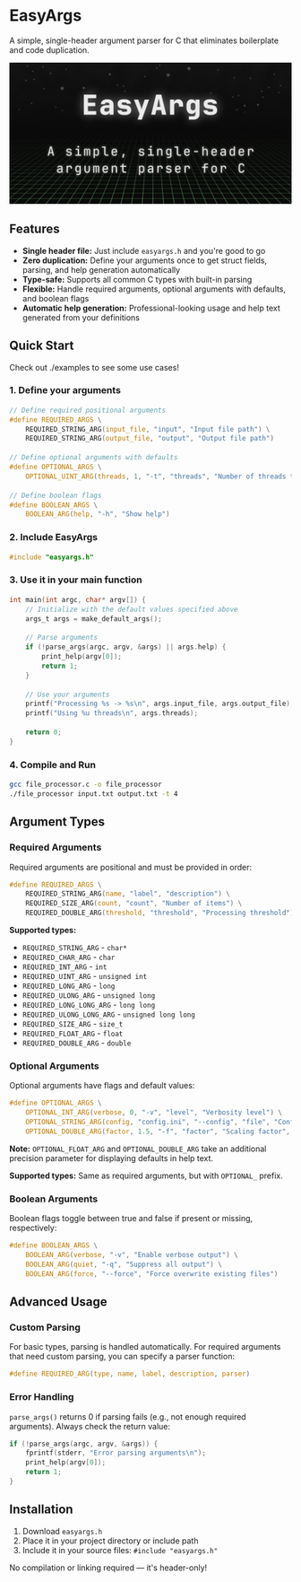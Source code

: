 # EasyArgs

A simple, single-header argument parser for C that eliminates boilerplate and code duplication.

![Cover photo. Easy Args: A simple, single-header argument parser for C](./coverphoto.jpg)

## Features

- **Single header file:** Just include `easyargs.h` and you're good to go
- **Zero duplication:** Define your arguments once to get struct fields, parsing, and help generation automatically
- **Type-safe:** Supports all common C types with built-in parsing
- **Flexible:** Handle required arguments, optional arguments with defaults, and boolean flags
- **Automatic help generation:** Professional-looking usage and help text generated from your definitions

## Quick Start

Check out ./examples to see some use cases!

### 1. Define your arguments

```c
// Define required positional arguments
#define REQUIRED_ARGS \
    REQUIRED_STRING_ARG(input_file, "input", "Input file path") \
    REQUIRED_STRING_ARG(output_file, "output", "Output file path")

// Define optional arguments with defaults
#define OPTIONAL_ARGS \
    OPTIONAL_UINT_ARG(threads, 1, "-t", "threads", "Number of threads to use")

// Define boolean flags
#define BOOLEAN_ARGS \
    BOOLEAN_ARG(help, "-h", "Show help")
```

### 2. Include EasyArgs

```c
#include "easyargs.h"
```

### 3. Use it in your main function

```c
int main(int argc, char* argv[]) {
    // Initialize with the default values specified above
    args_t args = make_default_args();

    // Parse arguments
    if (!parse_args(argc, argv, &args) || args.help) {
        print_help(argv[0]);
        return 1;
    }

    // Use your arguments
    printf("Processing %s -> %s\n", args.input_file, args.output_file);
    printf("Using %u threads\n", args.threads);

    return 0;
}
```

### 4. Compile and Run

```bash
gcc file_processor.c -o file_processor
./file_processor input.txt output.txt -t 4
```

## Argument Types

### Required Arguments

Required arguments are positional and must be provided in order:

```c
#define REQUIRED_ARGS \
    REQUIRED_STRING_ARG(name, "label", "description") \
    REQUIRED_SIZE_ARG(count, "count", "Number of items") \
    REQUIRED_DOUBLE_ARG(threshold, "threshold", "Processing threshold")
```

**Supported types:**
- `REQUIRED_STRING_ARG` - `char*`
- `REQUIRED_CHAR_ARG` - `char`
- `REQUIRED_INT_ARG` - `int`
- `REQUIRED_UINT_ARG` - `unsigned int`
- `REQUIRED_LONG_ARG` - `long`
- `REQUIRED_ULONG_ARG` - `unsigned long`
- `REQUIRED_LONG_LONG_ARG` - `long long`
- `REQUIRED_ULONG_LONG_ARG` - `unsigned long long`
- `REQUIRED_SIZE_ARG` - `size_t`
- `REQUIRED_FLOAT_ARG` - `float`
- `REQUIRED_DOUBLE_ARG` - `double`

### Optional Arguments

Optional arguments have flags and default values:

```c
#define OPTIONAL_ARGS \
    OPTIONAL_INT_ARG(verbose, 0, "-v", "level", "Verbosity level") \
    OPTIONAL_STRING_ARG(config, "config.ini", "--config", "file", "Configuration file") \
    OPTIONAL_DOUBLE_ARG(factor, 1.5, "-f", "factor", "Scaling factor", 2)
```

**Note:** `OPTIONAL_FLOAT_ARG` and `OPTIONAL_DOUBLE_ARG` take an additional precision parameter for displaying defaults in help text.

**Supported types:** Same as required arguments, but with `OPTIONAL_` prefix.

### Boolean Arguments

Boolean flags toggle between true and false if present or missing, respectively:

```c
#define BOOLEAN_ARGS \
    BOOLEAN_ARG(verbose, "-v", "Enable verbose output") \
    BOOLEAN_ARG(quiet, "-q", "Suppress all output") \
    BOOLEAN_ARG(force, "--force", "Force overwrite existing files")
```

## Advanced Usage

### Custom Parsing

For basic types, parsing is handled automatically. For required arguments that need custom parsing, you can specify a parser function:

```c
#define REQUIRED_ARG(type, name, label, description, parser)
```

### Error Handling

`parse_args()` returns 0 if parsing fails (e.g., not enough required arguments). Always check the return value:

```c
if (!parse_args(argc, argv, &args)) {
    fprintf(stderr, "Error parsing arguments\n");
    print_help(argv[0]);
    return 1;
}
```

## Installation

1. Download `easyargs.h`
2. Place it in your project directory or include path
3. Include it in your source files: `#include "easyargs.h"`

No compilation or linking required &mdash; it's header-only!
